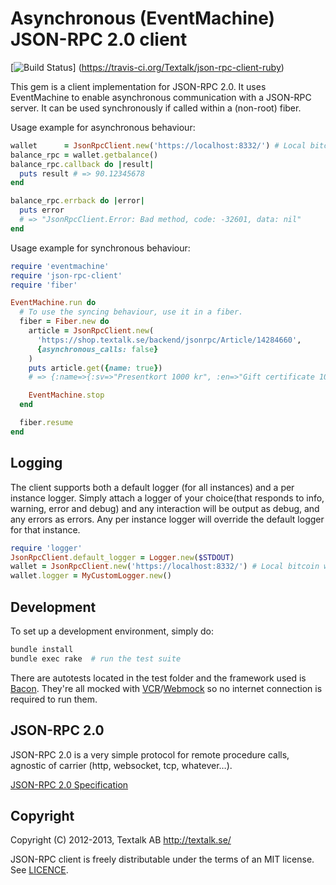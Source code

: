 Asynchronous (EventMachine) JSON-RPC 2.0 client
===============================================

[![Build Status](https://travis-ci.org/Textalk/json-rpc-client-ruby.png?branch=master)]
(https://travis-ci.org/Textalk/json-rpc-client-ruby)

This gem is a client implementation for JSON-RPC 2.0. It uses EventMachine to
enable asynchronous communication with a JSON-RPC server. It can be used synchronously if
called within a (non-root) fiber.

Usage example for asynchronous behaviour:
```Ruby
wallet      = JsonRpcClient.new('https://localhost:8332/') # Local bitcoin wallet
balance_rpc = wallet.getbalance()
balance_rpc.callback do |result|
  puts result # => 90.12345678
end

balance_rpc.errback do |error|
  puts error
  # => "JsonRpcClient.Error: Bad method, code: -32601, data: nil"
end
```

Usage example for synchronous behaviour:
```Ruby
require 'eventmachine'
require 'json-rpc-client'
require 'fiber'

EventMachine.run do
  # To use the syncing behaviour, use it in a fiber.
  fiber = Fiber.new do
    article = JsonRpcClient.new(
      'https://shop.textalk.se/backend/jsonrpc/Article/14284660',
      {asynchronous_calls: false}
    )
    puts article.get({name: true})
    # => {:name=>{:sv=>"Presentkort 1000 kr", :en=>"Gift certificate 1000 SEK"}}

    EventMachine.stop
  end

  fiber.resume
end
```

Logging
-------

The client supports both a default logger (for all instances) and a per instance logger.
Simply attach a logger of your choice(that responds to info, warning, error and debug) and
any interaction will be output as debug, and any errors as errors. Any per instance logger will
override the default logger for that instance.

```Ruby
require 'logger'
JsonRpcClient.default_logger = Logger.new($STDOUT)
wallet = JsonRpcClient.new('https://localhost:8332/') # Local bitcoin wallet
wallet.logger = MyCustomLogger.new()
```

Development
-----------

To set up a development environment, simply do:

```bash
bundle install
bundle exec rake  # run the test suite
```

There are autotests located in the test folder and the framework used is
[Bacon](https://github.com/chneukirchen/bacon). They're all mocked with
[VCR](https://github.com/vcr/vcr)/[Webmock](https://github.com/bblimke/webmock)
so no internet connection is required to run them.

JSON-RPC 2.0
------------

JSON-RPC 2.0 is a very simple protocol for remote procedure calls,
agnostic of carrier (http, websocket, tcp, whatever…).

[JSON-RPC 2.0 Specification](http://www.jsonrpc.org/specification)

Copyright
---------
Copyright (C) 2012-2013, Textalk AB <http://textalk.se/>

JSON-RPC client is freely distributable under the terms of an MIT license. See [LICENCE](LICENSE).
